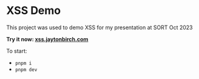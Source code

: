 # XSS Demo
This project was used to demo XSS for my presentation at SORT Oct 2023

**Try it now: [xss.jaytonbirch.com](https://xss.jaytonbirch.com/)**

To start:
- `pnpm i`
- `pnpm dev`
